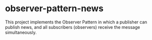# observer-pattern-news
This project implements the Observer Pattern in which a publisher can publish news, and all subscribers (observers) receive the message simultaneously.
